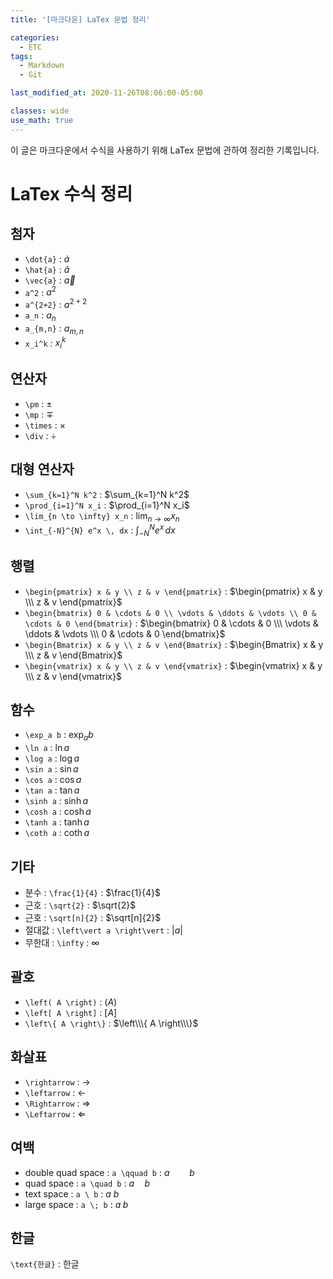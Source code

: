 ```yaml
---
title: '[마크다운] LaTex 문법 정리'

categories:
  - ETC
tags:
  - Markdown
  - Git

last_modified_at: 2020-11-26T08:06:00-05:00

classes: wide
use_math: true
---
```


이 글은 마크다운에서 수식을 사용하기 위해 LaTex 문법에 관하여 정리한 기록입니다.
# LaTex 수식 정리

## 첨자

- `\dot{a}` : $\dot{a}$
- `\hat{a}` : $\hat{a}$
- `\vec{a}` : $\vec{a}$
- `a^2` : $a^2$
- `a^{2+2}` : $a^{2+2}$
- `a_n` : $a_n$
- `a_{m,n}` : $a_{m,n}$
- `x_i^k` : $x_i^k$

## 연산자

- `\pm` : $\pm$
- `\mp` : $\mp$
- `\times` : $\times$
- `\div` : $\div$

## 대형 연산자

- `\sum_{k=1}^N k^2` : $\sum_{k=1}^N k^2$
- `\prod_{i=1}^N x_i` : $\prod_{i=1}^N x_i$
- `\lim_{n \to \infty} x_n` : $\lim_{n \to \infty} x_n$
- `\int_{-N}^{N} e^x \, dx` : $\int_{-N}^{N} e^x \, dx$

## 행렬

- `\begin{pmatrix} x & y \\ z & v \end{pmatrix}` : $\begin{pmatrix} x & y \\\ z & v \end{pmatrix}$
- `\begin{bmatrix} 0 & \cdots & 0 \\ \vdots & \ddots & \vdots \\ 0 & \cdots & 0 \end{bmatrix}` : $\begin{bmatrix} 0 & \cdots & 0 \\\ \vdots & \ddots & \vdots \\\ 0 & \cdots & 0 \end{bmatrix}$
- `\begin{Bmatrix} x & y \\ z & v \end{Bmatrix}` : $\begin{Bmatrix} x & y \\\ z & v \end{Bmatrix}$
- `\begin{vmatrix} x & y \\ z & v \end{vmatrix}` : $\begin{vmatrix} x & y \\\ z & v \end{vmatrix}$

## 함수

- `\exp_a b` : $\exp_a b$
- `\ln a` : $\ln a$
- `\log a` : $\log a$
- `\sin a` : $\sin a$
- `\cos a` : $\cos a$ 
- `\tan a` : $\tan a$
- `\sinh a` : $\sinh a$
- `\cosh a` : $\cosh a$
- `\tanh a` : $\tanh a$
- `\coth a` : $\coth a$

## 기타

- 분수 : `\frac{1}{4}` : $\frac{1}{4}$
- 근호 : `\sqrt{2}` : $\sqrt{2}$
- 근호 : `\sqrt[n]{2}` : $\sqrt[n]{2}$
- 절대값 : `\left\vert a \right\vert` : $\left\vert a \right\vert$
- 무한대 : `\infty` : $\infty$

## 괄호

- `\left( A \right)` : $\left( A \right)$
- `\left[ A \right]` : $\left[ A \right]$
- `\left\{ A \right\}` : $\left\\\{ A \right\\\}$

## 화살표

- `\rightarrow` : $\rightarrow$
- `\leftarrow` : $\leftarrow$
- `\Rightarrow` : $\Rightarrow$
- `\Leftarrow` : $\Leftarrow$

## 여백

- double quad space : `a \qquad b` : $a \qquad b$
- quad space : `a \quad b` : $a \quad b$
- text space : `a \ b` : $a \ b$
- large space : `a \; b` : $a \; b$

## 한글

`\text{한글}` : $\text{한글}$
